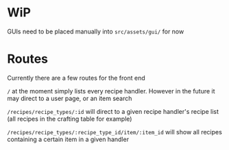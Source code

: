 # WiP

GUIs need to be placed manually into `src/assets/gui/` for now

# Routes

Currently there are a few routes for the front end

`/` at the moment simply lists every recipe handler. However in the future it may direct to a user page, or an item search

`/recipes/recipe_types/:id` will direct to a given recipe handler's recipe list (all recipes in the crafting table for example)

`/recipes/recipe_types/:recipe_type_id/item/:item_id` will show all recipes containing a certain item in a given handler